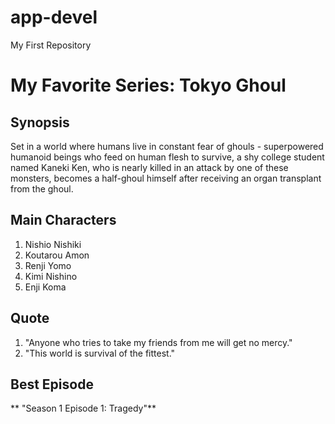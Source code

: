 # app-devel
My First Repository

# My Favorite Series: **Tokyo Ghoul**

## Synopsis
Set in a world where humans live in constant fear of ghouls - superpowered humanoid beings who feed on human flesh to survive, a shy college student named Kaneki Ken, who is nearly killed in an attack by one of these monsters, becomes a half-ghoul himself after receiving an organ transplant from the ghoul.

## Main Characters
1. Nishio Nishiki
2. Koutarou Amon
3. Renji Yomo
4. Kimi Nishino
5. Enji Koma

## Quote
1. "Anyone who tries to take my friends from me will get no mercy."
2. "This world is survival of the fittest."

## Best Episode
** "Season 1 Episode 1: Tragedy"**
